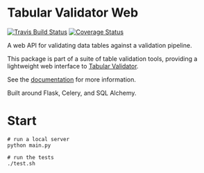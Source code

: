 # Tabular Validator Web

[![Travis Build Status](https://travis-ci.org/okfn/tabular-validator-web.svg?branch=master)](https://travis-ci.org/okfn/tabular-validator-web)
[![Coverage Status](https://coveralls.io/repos/okfn/tabular-validator-web/badge.svg)](https://coveralls.io/r/okfn/tabular-validator-web)

A web API for validating data tables against a validation pipeline.

This package is part of a suite of table validation tools, providing a lightweight web interface to [Tabular Validator](https://github.com/okfn/tabular-validator).

See the [documentation](http://tabular-validator.readthedocs.org/en/latest/web.html) for more information.


Built around Flask, Celery, and SQL Alchemy.

# Start

```
# run a local server
python main.py

# run the tests
./test.sh
```
